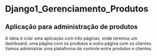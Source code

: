 # Django1_Gerenciamento_Produtos
## Aplicação para administração de produtos

A ideia é criar uma aplicação com três páginas, onde teremos um dashboard, uma página com os produtos e outra página com os clientes.
Vamos administrar uma plataforma de controle entre produtos e clientes.
